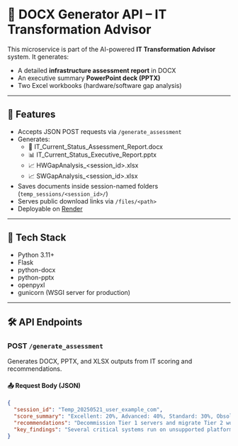 # 📄 DOCX Generator API – IT Transformation Advisor

This microservice is part of the AI-powered **IT Transformation Advisor** system. It generates:

- A detailed **infrastructure assessment report** in DOCX
- An executive summary **PowerPoint deck (PPTX)**
- Two Excel workbooks (hardware/software gap analysis)

---

## 🚀 Features

- Accepts JSON POST requests via `/generate_assessment`
- Generates:
  - 📄 IT_Current_Status_Assessment_Report.docx
  - 📊 IT_Current_Status_Executive_Report.pptx
  - 📈 HWGapAnalysis_<session_id>.xlsx
  - 📈 SWGapAnalysis_<session_id>.xlsx
- Saves documents inside session-named folders (`temp_sessions/<session_id>/`)
- Serves public download links via `/files/<path>`
- Deployable on [Render](https://render.com)

---

## 🧱 Tech Stack

- Python 3.11+
- Flask
- python-docx
- python-pptx
- openpyxl
- gunicorn (WSGI server for production)

---

## 🛠️ API Endpoints

### POST `/generate_assessment`

Generates DOCX, PPTX, and XLSX outputs from IT scoring and recommendations.

#### 📤 Request Body (JSON)

```json
{
  "session_id": "Temp_20250521_user_example_com",
  "score_summary": "Excellent: 20%, Advanced: 40%, Standard: 30%, Obsolete: 10%",
  "recommendations": "Decommission Tier 1 servers and migrate Tier 2 workloads to Azure.",
  "key_findings": "Several critical systems run on unsupported platforms, posing business continuity risks."
}
